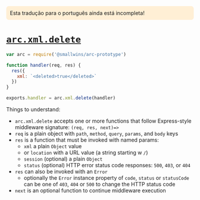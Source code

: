 <div style=background:papayawhip;padding:10px;border-radius:7px;>Esta tradução para o português ainda está incompleta!</div>

# <a id=arc.xml.delete href=#arc.xml.delete>`arc.xml.delete`</a>

```javascript
var arc = require('@smallwins/arc-prototype')

function handler(req, res) {
  res({
    xml: `<deleted>true</deleted>`
  })
}

exports.handler = arc.xml.delete(handler)
```

Things to understand:

- `arc.xml.delete` accepts one or more functions that follow Express-style middleware signature: `(req, res, next)=>`
- `req` is a plain object with `path`, `method`, `query`, `params`, and `body` keys
- `res` is a function that must be invoked with named params: 
  - `xml` a plain `Object` value
  - or `location` with a URL value (a string starting w `/`)
  - `session` (optional) a plain `Object`
  - `status` (optional) HTTP error status code responses: `500`, `403`, or `404`
- `res` can also be invoked with an `Error`
  - optionally the `Error` instance property of `code`, `status` or `statusCode` can be one of `403`, `404` or `500` to change the HTTP status code
- `next` is an optional function to continue middleware execution
